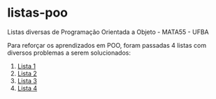 # listas-poo
Listas diversas de Programação Orientada a Objeto - MATA55 - UFBA

Para reforçar os aprendizados em POO, foram passadas 4 listas com diversos problemas a serem solucionados: 
1. [Lista 1](lista1-LaurinneOliveira)
2. [Lista 2](lista2-LaurinneOliveira)
3. [Lista 3](lista3-LaurinneOliveira)
4. [Lista 4](lista4-LaurinneOliveira)
